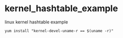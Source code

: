 # kernel_hashtable_example
linux kernel hashtable example

`yum install "kernel-devel-uname-r == $(uname -r)"`
